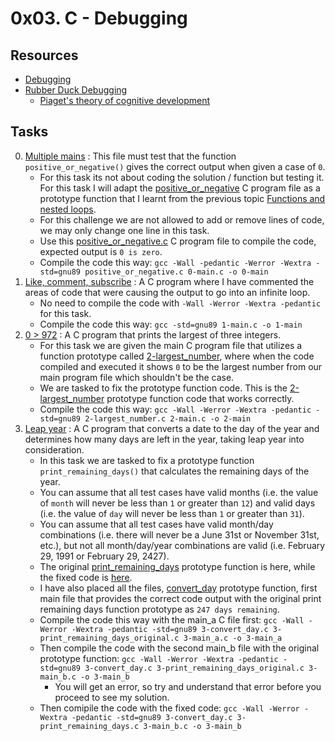 # 0x03. C - Debugging

## Resources

- [Debugging](https://en.wikipedia.org/wiki/Debugging)
- [Rubber Duck Debugging](https://www.thoughtfulcode.com/rubber-duck-debugging-psychology/)
	- [Piaget's theory of cognitive development](https://en.wikipedia.org/wiki/Piaget's_theory_of_cognitive_development)

## Tasks

0. [Multiple mains](./0-main.c) : This file must test that the function `positive_or_negative()` gives the correct output when given a case of `0`.
	- For this task its not about coding the solution / function but testing it. For this task I will adapt the [positive_or_negative](../0x01-variables_if_else_while/0-positive_or_negative.c) C program file as a prototype function that I learnt from the previous topic [Functions and nested loops](../0x02-functions_nested_loops).
	- For this challenge we are not allowed to add or remove lines of code, we may only change one line in this task.
	- Use this [positive_or_negative.c](./positive_or_negative.c) C program file to compile the code, expected output is `0 is zero`.
	- Compile the code this way: `gcc -Wall -pedantic -Werror -Wextra -std=gnu89 positive_or_negative.c 0-main.c -o 0-main`
1. [Like, comment, subscribe](./1-main.c) : A C program where I have commented the areas of code that were causing the output to go into an infinite loop.
	- No need to compile the code with `-Wall -Werror -Wextra -pedantic` for this task.
	- Compile the code this way: `gcc -std=gnu89 1-main.c -o 1-main`
2. [0 > 972](./2-main.c) : A C program that prints the largest of three integers.
	- For this task we are given the main C program file that utilizes a function prototype called [2-largest_number](./2-largest_number_original.c), where when the code compiled and executed it shows `0` to be the largest number from our main program file which shouldn't be the case.
	- We are tasked to fix the prototype function code. This is the [2-largest_number](./2-largest_number.c) prototype function code that works correctly.
	- Compile the code this way: `gcc -Wall -Werror -Wextra -pedantic -std=gnu89 2-largest_number.c 2-main.c -o 2-main`
3. [Leap year](./3-main_a.c) : A C program that converts a date to the day of the year and determines how many days are left in the year, taking leap year into consideration.
	- In this task we are tasked to fix a prototype function `print_remaining_days()` that calculates the remaining days of the year.
	- You can assume that all test cases have valid months (i.e. the value of `month` will never be less than `1` or greater than `12`) and valid days (i.e. the value of `day` will never be less than `1` or greater than `31`).
	- You can assume that all test cases have valid month/day combinations (i.e. there will never be a June 31st or November 31st, etc.), but not all month/day/year combinations are valid (i.e. February 29, 1991 or February 29, 2427).
	- The original [print_remaining_days](./3-print_remaining_days_original.c) prototype function is here, while the fixed code is [here](./3-print_remaining_days.c).
	- I have also placed all the files, [convert_day](./3-convert_day.c) prototype function, first main file that provides the correct code output with the original print remaining days function prototype as `247 days remaining`.
	- Compile the code this way with the main_a C file first: `gcc -Wall -Werror -Wextra -pedantic -std=gnu89 3-convert_day.c 3-print_remaining_days_original.c 3-main_a.c -o 3-main_a`
	- Then compile the code with the second main_b file with the original prototype function: `gcc -Wall -Werror -Wextra -pedantic -std=gnu89 3-convert_day.c 3-print_remaining_days_original.c 3-main_b.c -o 3-main_b`
		- You will get an error, so try and understand that error before you proceed to see my solution.
	- Then comipile the code with the fixed code: `gcc -Wall -Werror -Wextra -pedantic -std=gnu89 3-convert_day.c 3-print_remaining_days.c 3-main_b.c -o 3-main_b`
